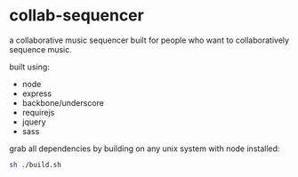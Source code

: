 # collab-sequencer

a collaborative music sequencer built for people who want to collaboratively sequence music.

built using:

* node
* express
* backbone/underscore
* requirejs
* jquery
* sass

grab all dependencies by building on any unix system with node installed:

```bash
sh ./build.sh
```